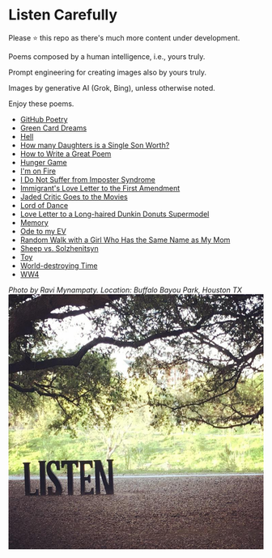 # Listen Carefully

Please :star: this repo as there's much more content under development.  

Poems composed by a human intelligence, i.e., yours truly.

Prompt engineering for creating images also by yours truly.
  
Images by generative AI (Grok, Bing), unless otherwise noted.

Enjoy these poems. 

- [GitHub Poetry](https://github.com/mynampaty/listening-to-lines/tree/main/poems/GitHub-Poetry.md)
- [Green Card Dreams](https://github.com/mynampaty/listening-to-lines/tree/main/poems/Green-Card-Dreams.md)
- [Hell](https://github.com/mynampaty/listening-to-lines/tree/main/poems/Hell.md)
- [How many Daughters is a Single Son Worth?](https://github.com/mynampaty/listening-to-lines/tree/main/poems/How-many-Daughters-is-a-Single-Son-Worth.md)
- [How to Write a Great Poem](https://github.com/mynampaty/listening-to-lines/tree/main/poems/How-to-Write-a-Great-Poem.md)
- [Hunger Game](https://github.com/mynampaty/listening-to-lines/tree/main/poems/Hunger-Game.md)
- [I'm on Fire](https://github.com/mynampaty/listening-to-lines/tree/main/poems/I'm-on-Fire.md)
- [I Do Not Suffer from Imposter Syndrome](https://github.com/mynampaty/listening-to-lines/tree/main/poems/I-Do-Not-Suffer-from-Imposter-Syndrome.md)
- [Immigrant's Love Letter to the First Amendment](https://github.com/mynampaty/listening-to-lines/blob/main/poems/Immigrants-Love-Letter-to-the-First-Amendment.md)
- [Jaded Critic Goes to the Movies](https://github.com/mynampaty/listening-to-lines/blob/main/poems/Movies.md) 
- [Lord of Dance](https://github.com/mynampaty/listening-to-lines/tree/main/poems/Lord-of-Dance.md)
- [Love Letter to a Long-haired Dunkin Donuts Supermodel](https://github.com/mynampaty/listening-to-lines/tree/main/poems/Love-Letter-to-a-Dunkin-Donuts-Supermodel.md)
- [Memory](https://github.com/mynampaty/listening-to-lines/blob/main/poems/Memory.md)  
- [Ode to my EV](https://github.com/mynampaty/listening-to-lines/tree/main/poems/Ode-to-my-EV.md)
- [Random Walk with a Girl Who Has the Same Name as My Mom](https://github.com/mynampaty/listening-to-lines/tree/main/poems/Random-Walk-with-a-Girl-Who-Has-the-Same-Name-as-My-Mom.md)
- [Sheep vs. Solzhenitsyn](https://github.com/mynampaty/listening-to-lines/blob/main/poems/Lies.md)
- [Toy](https://github.com/mynampaty/listening-to-lines/blob/main/poems/Toy.md)   
- [World-destroying Time](https://github.com/mynampaty/listening-to-lines/blob/main/poems/World-destroying-Time.md)
- [WW4](https://github.com/mynampaty/listening-to-lines/blob/main/poems/WW4.md)  


_Photo by Ravi Mynampaty. Location: Buffalo Bayou Park, Houston TX_  
<img src="poems/assets/images/listen1.jpeg" alt="Listen" title="Listen Carefully">  
